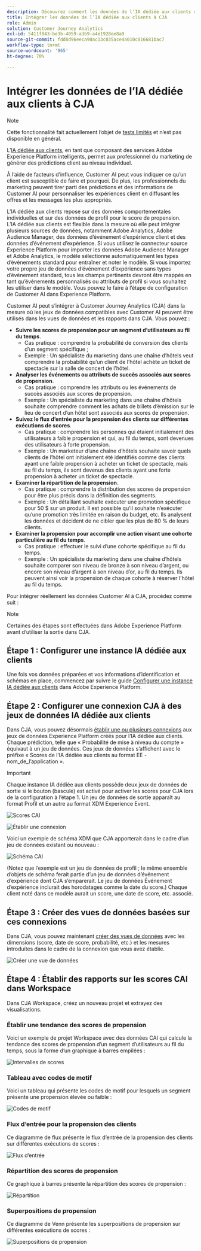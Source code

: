 ```yaml
---
description: Découvrez comment les données de l’IA dédiée aux clients d’AEP s’intègrent à Workspace dans CJA.
title: Intégrer les données de l’IA dédiée aux clients à CJA
role: Admin
solution: Customer Journey Analytics
exl-id: 5411f843-be3b-4059-a3b9-a4e1928ee8a9
source-git-commit: fdd8d96eeca90ac13c035ace4a010c016681bac7
workflow-type: tm+mt
source-wordcount: '965'
ht-degree: 70%

---
```


# Intégrer les données de l’IA dédiée aux clients à CJA

>[!NOTE]
>
>Cette fonctionnalité fait actuellement l’objet de [tests limités](/help/release-notes/releases.md) et n’est pas disponible en général.

L’[IA dédiée aux clients](https://experienceleague.adobe.com/docs/experience-platform/intelligent-services/customer-ai/overview.html?lang=fr), en tant que composant des services Adobe Experience Platform intelligents, permet aux professionnel du marketing de générer des prédictions client au niveau individuel.

À l’aide de facteurs d’influence, Customer AI peut vous indiquer ce qu’un client est susceptible de faire et pourquoi. De plus, les professionnels du marketing peuvent tirer parti des prédictions et des informations de Customer AI pour personnaliser les expériences client en diffusant les offres et les messages les plus appropriés.

L’IA dédiée aux clients repose sur des données comportementales individuelles et sur des données de profil pour le score de propension. L’IA dédiée aux clients est flexible dans la mesure où elle peut intégrer plusieurs sources de données, notamment Adobe Analytics, Adobe Audience Manager, des données d’événement d’expérience client et des données d’événement d’expérience. Si vous utilisez le connecteur source Experience Platform pour importer les données Adobe Audience Manager et Adobe Analytics, le modèle sélectionne automatiquement les types d’événements standard pour entraîner et noter le modèle. Si vous importez votre propre jeu de données d’événement d’expérience sans types d’événement standard, tous les champs pertinents devront être mappés en tant qu’événements personnalisés ou attributs de profil si vous souhaitez les utiliser dans le modèle. Vous pouvez le faire à l’étape de configuration de Customer AI dans Experience Platform.

Customer AI peut s’intégrer à Customer Journey Analytics (CJA) dans la mesure où les jeux de données compatibles avec Customer AI peuvent être utilisés dans les vues de données et les rapports dans CJA. Vous pouvez :

* **Suivre les scores de propension pour un segment d’utilisateurs au fil du temps**.
   * Cas pratique : comprendre la probabilité de conversion des clients d’un segment spécifique ;
   * Exemple : Un spécialiste du marketing dans une chaîne d’hôtels veut comprendre la probabilité qu’un client de l’hôtel achète un ticket de spectacle sur la salle de concert de l’hôtel.
* **Analyser les événements ou attributs de succès associés aux scores de propension**.
   * Cas pratique : comprendre les attributs ou les événements de succès associés aux scores de propension.
   * Exemple : Un spécialiste du marketing dans une chaîne d’hôtels souhaite comprendre comment les achats de billets d’émission sur le lieu de concert d’un hôtel sont associés aux scores de propension.
* **Suivez le flux d’entrée pour la propension des clients sur différentes exécutions de scores**.
   * Cas pratique : comprendre les personnes qui étaient initialement des utilisateurs à faible propension et qui, au fil du temps, sont devenues des utilisateurs à forte propension.
   * Exemple : Un marketeur d’une chaîne d’hôtels souhaite savoir quels clients de l’hôtel ont initialement été identifiés comme des clients ayant une faible propension à acheter un ticket de spectacle, mais au fil du temps, ils sont devenus des clients ayant une forte propension à acheter un ticket de spectacle.
* **Examiner la répartition de la propension**.
   * Cas pratique : comprendre la distribution des scores de propension pour être plus précis dans la définition des segments.
   * Exemple : Un détaillant souhaite exécuter une promotion spécifique pour 50 $ sur un produit. Il est possible qu’il souhaite n’exécuter qu’une promotion très limitée en raison du budget, etc. Ils analysent les données et décident de ne cibler que les plus de 80 % de leurs clients.
* **Examiner la propension pour accomplir une action visant une cohorte particulière au fil du temps**.
   * Cas pratique : effectuer le suivi d’une cohorte spécifique au fil du temps.
   * Exemple : Un spécialiste du marketing dans une chaîne d’hôtels souhaite comparer son niveau de bronze à son niveau d’argent, ou encore son niveau d’argent à son niveau d’or, au fil du temps. Ils peuvent ainsi voir la propension de chaque cohorte à réserver l&#39;hôtel au fil du temps.

Pour intégrer réellement les données Customer AI à CJA, procédez comme suit :

>[!NOTE]
>
>Certaines des étapes sont effectuées dans Adobe Experience Platform avant d’utiliser la sortie dans CJA.


## Étape 1 : Configurer une instance IA dédiée aux clients

Une fois vos données préparées et vos informations d’identification et schémas en place, commencez par suivre le guide [Configurer une instance IA dédiée aux clients](https://experienceleague.adobe.com/docs/experience-platform/intelligent-services/customer-ai/user-guide/configure.html?lang=fr) dans Adobe Experience Platform.

## Étape 2 : Configurer une connexion CJA à des jeux de données IA dédiée aux clients

Dans CJA, vous pouvez désormais [établir une ou plusieurs connexions](/help/connections/create-connection.md) aux jeux de données Experience Platform créés pour l’IA dédiée aux clients. Chaque prédiction, telle que « Probabilité de mise à niveau du compte » équivaut à un jeu de données. Ces jeux de données s’affichent avec le préfixe « Scores de l’IA dédiée aux clients au format EE - nom_de_l’application ».

>[!IMPORTANT]
>
>Chaque instance IA dédiée aux clients possède deux jeux de données de sortie si le bouton (bascule) est activé pour activer les scores pour CJA lors de la configuration à l’étape 1. Un jeu de données de sortie apparaît au format Profil et un autre au format XDM Experience Event.

![Scores CAI](assets/cai-scores.png)

![Établir une connexion](assets/create-conn.png)

Voici un exemple de schéma XDM que CJA apporterait dans le cadre d’un jeu de données existant ou nouveau :

![Schéma CAI](assets/cai-schema.png)

(Notez que l’exemple est un jeu de données de profil ; le même ensemble d’objets de schéma ferait partie d’un jeu de données d’événement d’expérience dont CJA s’emparerait. Le jeu de données Événement d’expérience inclurait des horodatages comme la date du score.) Chaque client noté dans ce modèle aurait un score, une date de score, etc.  associé.

## Étape 3 : Créer des vues de données basées sur ces connexions

Dans CJA, vous pouvez maintenant [créer des vues de données](/help/data-views/create-dataview.md) avec les dimensions (score, date de score, probabilité, etc.) et les mesures introduites dans le cadre de la connexion que vous avez établie.

![Créer une vue de données](assets/create-dataview.png)

## Étape 4 : Établir des rapports sur les scores CAI dans Workspace

Dans CJA Workspace, créez un nouveau projet et extrayez des visualisations.

### Établir une tendance des scores de propension

Voici un exemple de projet Workspace avec des données CAI qui calcule la tendance des scores de propension d’un segment d’utilisateurs au fil du temps, sous la forme d’un graphique à barres empilées :

![Intervalles de scores](assets/workspace-scores.png)

### Tableau avec codes de motif

Voici un tableau qui présente les codes de motif pour lesquels un segment présente une propension élevée ou faible :

![Codes de motif](assets/reason-codes.png)

### Flux d’entrée pour la propension des clients

Ce diagramme de flux présente le flux d’entrée de la propension des clients sur différentes exécutions de scores :

![Flux d’entrée](assets/flow.png)

### Répartition des scores de propension

Ce graphique à barres présente la répartition des scores de propension :

![Répartition](assets/distribution.png)

### Superpositions de propension

Ce diagramme de Venn présente les superpositions de propension sur différentes exécutions de scores :

![Superpositions de propension](assets/venn.png)
